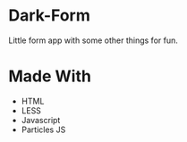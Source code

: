 # Dark-Form

Little form app with some other things for fun.

# Made With

- HTML
- LESS
- Javascript
- Particles JS
